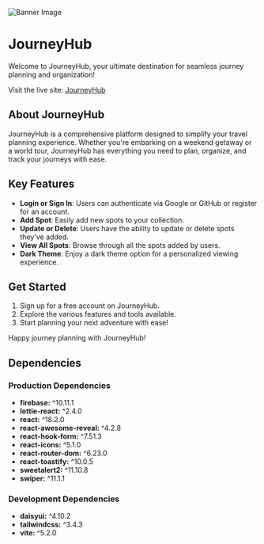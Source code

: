 ![Banner Image](https://i.ibb.co/jg6YXG1/banner.png)

# JourneyHub

Welcome to JourneyHub, your ultimate destination for seamless journey planning and organization!

Visit the live site: [JourneyHub](https://www.journeyhub.com)

## About JourneyHub

JourneyHub is a comprehensive platform designed to simplify your travel planning experience. Whether you're embarking on a weekend getaway or a world tour, JourneyHub has everything you need to plan, organize, and track your journeys with ease.

## Key Features

- **Login or Sign In**: Users can authenticate via Google or GitHub or register for an account.
- **Add Spot**: Easily add new spots to your collection.
- **Update or Delete**: Users have the ability to update or delete spots they've added.
- **View All Spots**: Browse through all the spots added by users.
- **Dark Theme**: Enjoy a dark theme option for a personalized viewing experience.

## Get Started

1. Sign up for a free account on JourneyHub.
2. Explore the various features and tools available.
3. Start planning your next adventure with ease!

Happy journey planning with JourneyHub!

## Dependencies

### Production Dependencies

- **firebase:** ^10.11.1
- **lottie-react:** ^2.4.0
- **react:** ^18.2.0
- **react-awesome-reveal:** ^4.2.8
- **react-hook-form:** ^7.51.3
- **react-icons:** ^5.1.0
- **react-router-dom:** ^6.23.0
- **react-toastify:** ^10.0.5
- **sweetalert2:** ^11.10.8
- **swiper:** ^11.1.1

### Development Dependencies

- **daisyui:** ^4.10.2
- **tailwindcss:** ^3.4.3
- **vite:** ^5.2.0
